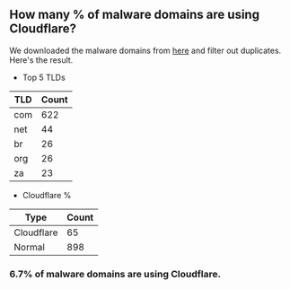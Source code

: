 ## How many % of malware domains are using Cloudflare?


We downloaded the malware domains from [here](https://urlhaus.abuse.ch) and filter out duplicates.
Here's the result.


[//]: # (start replacement)


- Top 5 TLDs

| TLD | Count |
| --- | --- |
| com | 622 |
| net | 44 |
| br | 26 |
| org | 26 |
| za | 23 |


- Cloudflare %

| Type | Count |
| --- | --- |
| Cloudflare | 65 |
| Normal | 898 |


### 6.7% of malware domains are using Cloudflare.